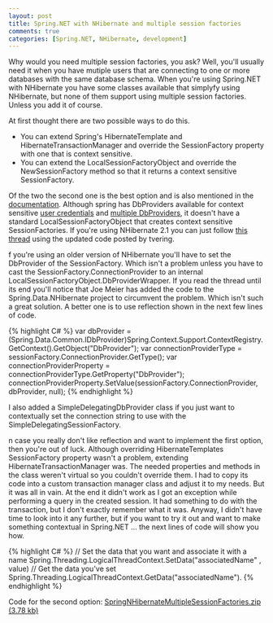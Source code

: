 ```yaml
---
layout: post
title: Spring.NET with NHibernate and multiple session factories
comments: true
categories: [Spring.NET, NHibernate, development]
---
```


Why would you need multiple session factories, you ask? Well, you'll usually need it when you have mutiple users that are connecting to one or more databases with the same database schema. When you're using Spring.NET with NHibernate you have some classes available that simplyfy using NHibernate, but none of them support using multiple session factories. Unless you add it of course.

At first thought there are two possible ways to do this.
- You can extend Spring's HibernateTemplate and HibernateTransactionManager and override the SessionFactory property with one that is context sensitive.
- You can extend the LocalSessionFactoryObject and override the NewSessionFactory method so that it returns a context sensitive SessionFactory.

Of the two the second one is the best option and is also mentioned in the [documentation](http://www.springframework.net/docs/1.3.0/reference/html/orm.html). Although spring has DbProviders available for context sensitive [user credentials](http://www.springframework.net/docs/1.3.0/reference/html/dbprovider.html#dbprovider-usercredentials) and [multiple DbProviders](http://www.springframework.net/docs/1.3.0/reference/html/dbprovider.html#dbprovider-multidelegating), it doesn't have a standard LocalSessionFactoryObject that creates context sensitive SessionFactories. If you're using NHibernate 2.1 you can just follow [this thread](http://forum.springframework.net/showthread.php?t=4462) using the updated code posted by tvering.

f you're using an older version of NHibernate you'll have to set the DbProvider of the SessionFactory. Which isn't a problem unless you have to cast the SessionFactory.ConnectionProvider to an internal LocalSessionFactoryObject.DbProviderWrapper. If you read the thread until its end you'll notice that Joe Meier has added the code to the Spring.Data.NHibernate project to circumvent the problem. Which isn't such a great solution. A better one is to use reflection shown in the next few lines of code.

{% highlight C# %}
var dbProvider = (Spring.Data.Common.IDbProvider)Spring.Context.Support.ContextRegistry.GetContext().GetObject("DbProvider");
var connectionProviderType = sessionFactory.ConnectionProvider.GetType();
var connectionProviderProperty = connectionProviderType.GetProperty("DbProvider");
connectionProviderProperty.SetValue(sessionFactory.ConnectionProvider, dbProvider, null);
{% endhighlight %}

I also added a SimpleDelegatingDbProvider class if you just want to contextually set the connection string to use with the SimpleDelegatingSessionFactory.

n case you really don't like reflection and want to implement the first option, then you're out of luck. Although overriding HibernateTemplates SessionFactory property wasn't a problem, extending HibernateTransactionManager was. The needed properties and methods in the class weren't virtual so you couldn't override them. I had to copy its code into a custom transaction manager class and adjust it to my needs. But it was all in vain. At the end it didn't work as I got an exception while performing a query in the created session. It had something to do with the transaction, but I don't exactly remember what it was.
Anyway, I didn't have time to look into it any further, but if you want to try it out and want to make something contextual in Spring.NET ... the next lines of code will show you how.

{% highlight C# %}
// Set the data that you want and associate it with a name
Spring.Threading.LogicalThreadContext.SetData("associatedName" , value)
// Get the data you've set
Spring.Threading.LogicalThreadContext.GetData("associatedName").
{% endhighlight %}

Code for the second option:
[SpringNHibernateMultipleSessionFactories.zip (3.78 kb)](http://ronaldverhaegen.com/blog/file.axd?file=2010%2f6%2fSpringNHibernateMultipleSessionFactories.zip)
